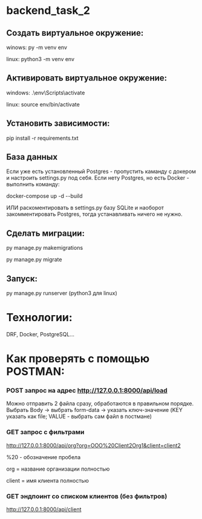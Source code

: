 # backend_task_2
## Создать виртуальное окружение:

winows:
py -m venv env

linux:
python3 -m venv env

## Активировать виртуальное окружение:

windows:
.\env\Scripts\activate

linux:
source env/bin/activate

## Установить зависимости:
pip install -r requirements.txt

## База данных

Если уже есть установленный Postgres - пропустить каманду с докером и настроить settings.py под себя.
Если нету Postgres, но есть Docker - выполнить команду:

docker-compose up -d --build

ИЛИ раскоментировать в settings.py базу SQLite и наоборот закомментировать Postgres, тогда устанавливать ничего не нужно.

## Сделать миграции:

py manage.py makemigrations

py manage.py migrate

## Запуск:

py manage.py runserver
(python3 для linux)


# Технологии:
DRF, Docker, PostgreSQL...

# Как проверять с помощью POSTMAN:

### POST запрос на адрес http://127.0.0.1:8000/api/load

Можно отправить 2 файла сразу, обработаются в правильном порядке.  Выбрать Body -> выбрать form-data -> указать ключ-значение (KEY указать как file; VALUE - выбрать сам файл в постмане)

### GET запрос с фильтрами

http://127.0.0.1:8000/api/org?org=OOO%20Client2Org1&client=client2

%20 - обозначение пробела

org = название организации полностью

client = имя клиента полностью

### GET эндпоинт со списком клиентов (без фильтров)
http://127.0.0.1:8000/api/client


